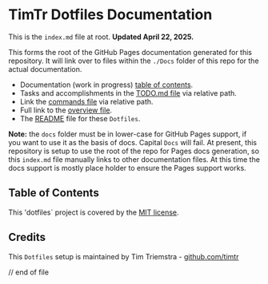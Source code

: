 # TimTr Dotfiles Documentation

This is the `index.md` file at root. **Updated April 22, 2025.**

This forms the root of the GitHub Pages documentation generated for this repository. It will link over to files within the `./Docs` folder of this repo for the actual documentation.

* Documentation (work in progress) [table of contents](Docs/index.html).
* Tasks and accomplishments in the [TODO.md file](Docs/todo.html) via relative path.
* Link the [commands file](Docs/commands.html) via relative path.
* Full link to the [overview file](Docs/overview.html).
* The [README](readme.md) file for these `Dotfiles`.

**Note:**  the `docs` folder must be in lower-case for GitHub Pages support, if you want to use it as the basis of docs. Capital `Docs` will fail. At present, this repository is setup to use the root of the repo for Pages docs generation, so this `index.md` file manually links to other documentation files. At this time the docs support is mostly place holder to ensure the Pages support works.

## Table of Contents

This 'dotfiles` project is covered by the [MIT license](license.md).

## Credits

This `Dotfiles` setup is maintained by Tim Triemstra - [github.com/timtr](https://github.com/timtr)

// end of file
